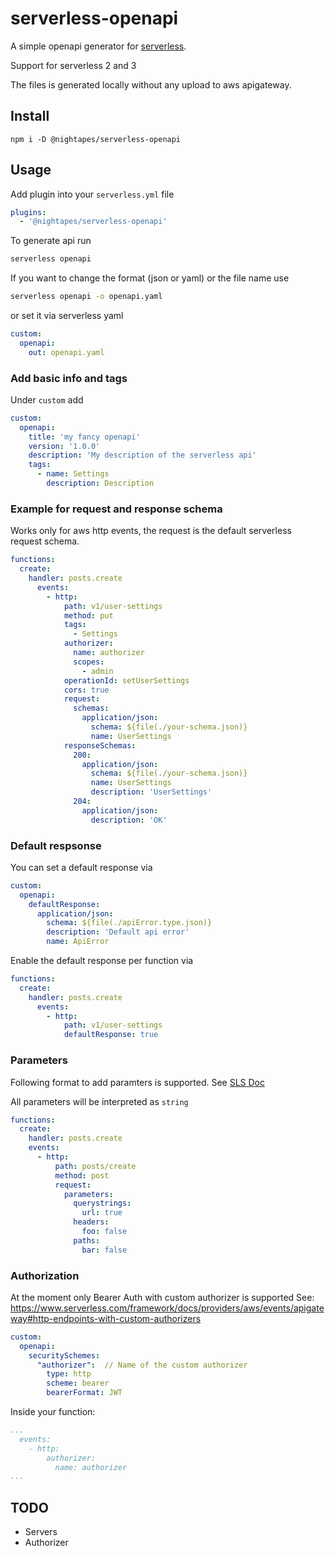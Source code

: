 # serverless-openapi

A simple openapi generator for [serverless](serverless.com).

Support for serverless 2 and 3

The files is generated locally without any upload to aws apigateway.

## Install

`npm i -D @nightapes/serverless-openapi`

## Usage

Add plugin into your `serverless.yml` file

```yml
plugins:
  - '@nightapes/serverless-openapi'
```

To generate api run

```bash
serverless openapi
```

If you want to change the format (json or yaml) or the file name use

```bash
serverless openapi -o openapi.yaml
```

or set it via serverless yaml

```yml
custom:
  openapi:
    out: openapi.yaml
```

### Add basic info and tags

Under `custom` add

```yml
custom:
  openapi:
    title: 'my fancy openapi'
    version: '1.0.0'
    description: 'My description of the serverless api'
    tags:
      - name: Settings
        description: Description
```

### Example for request and response schema

Works only for aws http events, the request is the default serverless request schema.

```yml
functions:
  create:
    handler: posts.create
      events:
        - http:
            path: v1/user-settings
            method: put
            tags:
              - Settings
            authorizer:
              name: authorizer
              scopes:
                - admin
            operationId: setUserSettings
            cors: true
            request:
              schemas:
                application/json:
                  schema: ${file(./your-schema.json)}
                  name: UserSettings
            responseSchemas:
              200:
                application/json:
                  schema: ${file(./your-schema.json)}
                  name: UserSettings
                  description: 'UserSettings'
              204:
                application/json:
                  description: 'OK'
```

### Default respsonse

You can set a default response via

```yml
custom:
  openapi:
    defaultResponse:
      application/json:
        schema: ${file(./apiError.type.json)}
        description: 'Default api error'
        name: ApiError
```

Enable the default response per function via

```yml
functions:
  create:
    handler: posts.create
      events:
        - http:
            path: v1/user-settings
            defaultResponse: true
```

### Parameters

Following format to add paramters is supported. See [SLS Doc](https://www.serverless.com/framework/docs/providers/aws/events/apigateway#request-parameters)

All parameters will be interpreted as `string`

```yml
functions:
  create:
    handler: posts.create
    events:
      - http:
          path: posts/create
          method: post
          request:
            parameters:
              querystrings:
                url: true
              headers:
                foo: false
              paths:
                bar: false
```

### Authorization

At the moment only Bearer Auth with custom authorizer is supported
See: https://www.serverless.com/framework/docs/providers/aws/events/apigateway#http-endpoints-with-custom-authorizers

```yml
custom:
  openapi:
    securitySchemes: 
      "authorizer":  // Name of the custom authorizer
        type: http
        scheme: bearer
        bearerFormat: JWT
```

Inside your function: 
```yml
...
  events:
    - http:
        authorizer:
          name: authorizer        
...
```

## TODO

- Servers
- Authorizer 
